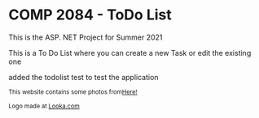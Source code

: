 <h1>COMP 2084 - ToDo List </h1>
<p>This is the ASP. NET Project for Summer 2021 </p>
<p>This is a To Do List where you can create a new Task or edit the existing one </p>
<p>added the todolist test to test the application </p>
<footer>
    <p><small>This website contains some photos from<a href="https://blog.lulu.com/to-do-list/">Here!</a></small></p>
    <p><small>Logo made at <a href=" https://looka.com" target="_blank">Looka.com</a> </small></p>
</footer>
